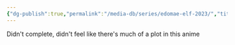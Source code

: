 ```yaml
---
{"dg-publish":true,"permalink":"/media-db/series/edomae-elf-2023/","title":"Edomae Elf","tags":["mediaDB/tv/series"],"noteIcon":""}
---
```


Didn't complete, didn't feel like there's much of a plot in this anime